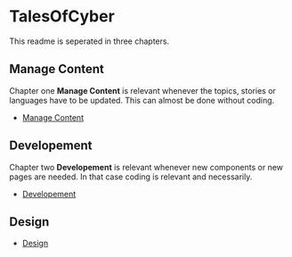 # TalesOfCyber

This readme is seperated in three chapters.

## Manage Content

Chapter one **Manage Content** is relevant whenever the topics, stories or languages have to be updated. This can almost be done without coding.

- [Manage Content](docs/manage_content.md)

## Developement

Chapter two **Developement** is relevant whenever new components or new pages are needed. In that case coding is relevant and necessarily.

- [Developement](docs/developement.md)

## Design

- [Design](docs/design.md)
